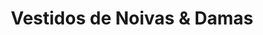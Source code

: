---
title: Vestidos de Noivas & Damas
image: /assets/img/produtos/vestidos.jpg
price: 
description:
---